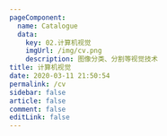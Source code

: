 ```yaml
---
pageComponent: 
  name: Catalogue
  data: 
    key: 02.计算机视觉
    imgUrl: /img/cv.png
    description: 图像分类、分割等视觉技术
title: 计算机视觉
date: 2020-03-11 21:50:54
permalink: /cv
sidebar: false
article: false
comment: false
editLink: false
---
```

